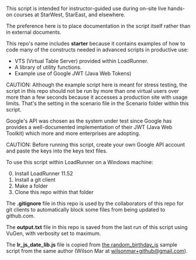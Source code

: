 This script is intended for instructor-guided use during on-site live hands-on courses at StarWest, StarEast, and elsewhere.

The preference here is to place documentation in the script itself rather than in external documents.

This repo's name includes <strong>starter</strong> because it contains examples of how to code many of the constructs needed in advanced scripts in productive use:

 * VTS (Virtual Table Server) provided within LoadRunner.
 * A library of utility functions.
 * Example use of Google JWT (Java Web Tokens) 

CAUTION: Although the example script here is meant for stress testing, the script in this repo should not be run by more than one virtual users over more than a few seconds because it accesses a production site with usage limits.
That's the setting in the scenario file in the Scenario folder within this script.

Google's API was chosen as the system under test since Google has provides a well-documented implementation of their JWT (Java Web Toolkit) which more and more enterprises are adopting.

CAUTION: Before running this script, create your own Google API account and paste the keys into the keys text files.

To use this script within LoadRunner on a Windows machine:

 0. Install LoadRunner 11.52
 0. Install a git client 
 0. Make a folder 
 1. Clone this repo within that folder

The <strong>.gitignore</strong> file in this repo is used by the collaborators of this repo for git clients to automatically block some files from being updated to github.com.

The <strong>output.txt</strong> file in this repo is saved from the last run of this script using VuGen, with verbosity set to maximum.

The <strong>lr_js_date_lib.js</strong> file is copied from <a target="_blank" href="https://github.com/wilsonmar/LoadRunner/tree/master/random_birthdate_js"> the random_birthday_js</a> sample script from the same author (Wilson Mar at wilsonmar+github@gmail.com).

